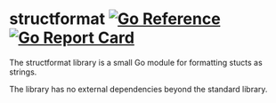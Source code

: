 structformat
[![Go Reference](https://pkg.go.dev/badge/github.com/gentlemanautomaton/structformat.svg)](https://pkg.go.dev/github.com/gentlemanautomaton/structformat)
[![Go Report Card](https://goreportcard.com/badge/github.com/gentlemanautomaton/structformat)](https://goreportcard.com/report/github.com/gentlemanautomaton/structformat)
====

The structformat library is a small Go module for formatting stucts as
strings.

The library has no external dependencies beyond the standard library.